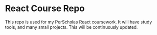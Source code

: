 # React Course Repo

This repo is used for my PerScholas React coursework. It will have study tools, and many small projects. This will be continuously updated.
